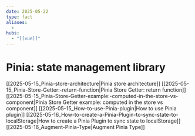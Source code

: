 ```yaml
---
date: 2025-05-22
type: fact
aliases:
  -
hubs:
  - "[[vue]]"
---
```


# Pinia: state management library

[[2025-05-15_Pinia-store-architecture|Pinia store architecture]]
[[2025-05-15_Pinia-Store-Getter:-return-function|Pinia Store Getter: return function]]
[[2025-05-15_Pinia-Store-Getter-example:-computed-in-the-store-vs-component|Pinia Store Getter example: computed in the store vs component]]
[[2025-05-15_How-to-use-Pinia-plugin|How to use Pinia plugin]]
[[2025-05-16_How-to-create-a-Pinia-Plugin-to-sync-state-to-localStorage|How to create a Pinia Plugin to sync state to localStorage]]
[[2025-05-16_Augment-Pinia-Type|Augment Pinia Type]]

